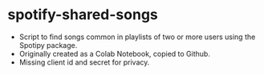 # spotify-shared-songs
* Script to find songs common in playlists of two or more users using the Spotipy package.
* Originally created as a Colab Notebook, copied to Github.
* Missing client id and secret for privacy.
